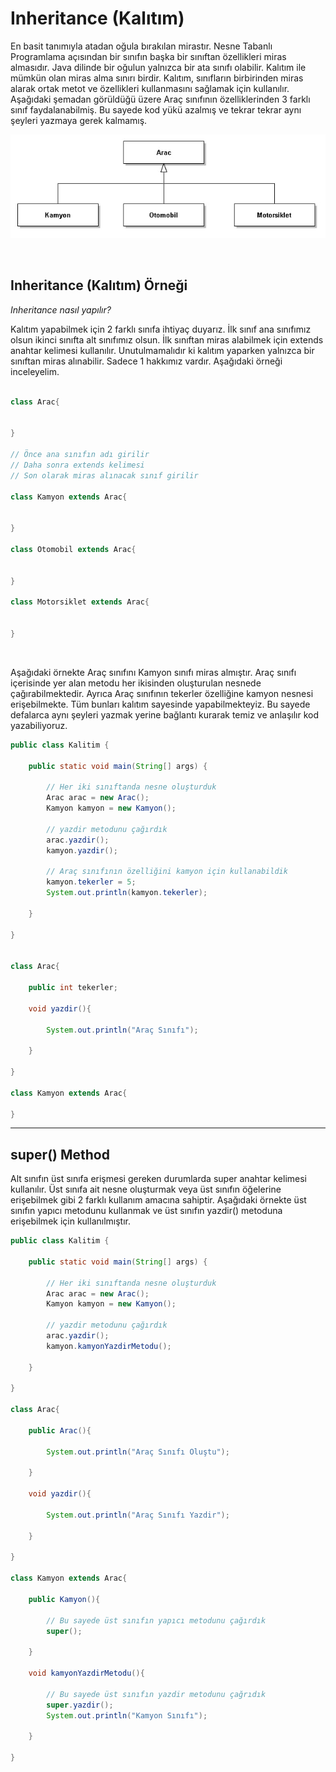 # Inheritance (Kalıtım)
En basit tanımıyla atadan oğula bırakılan mirastır. Nesne Tabanlı Programlama açısından bir sınıfın başka bir sınıftan özellikleri miras almasıdır. Java dilinde bir oğulun yalnızca bir ata sınıfı olabilir. Kalıtım ile mümkün olan miras alma sınırı birdir. Kalıtım, sınıfların birbirinden miras alarak ortak metot ve özellikleri kullanmasını sağlamak için kullanılır. Aşağıdaki şemadan görüldüğü üzere Araç sınıfının özelliklerinden 3 farklı sınıf faydalanabilmiş. Bu sayede kod yükü azalmış ve tekrar tekrar aynı şeyleri yazmaya gerek kalmamış.

![image](/table/inheritance_kalitim_diagram.jpg)

<br/>

## Inheritance (Kalıtım) Örneği
*Inheritance nasıl yapılır?*

Kalıtım yapabilmek için 2 farklı sınıfa ihtiyaç duyarız. İlk sınıf ana sınıfımız olsun ikinci sınıfta alt sınıfımız olsun. İlk sınıftan miras alabilmek için extends anahtar kelimesi kullanılır. Unutulmamalıdır ki kalıtım yaparken yalnızca bir sınıftan miras alınabilir. Sadece 1 hakkımız vardır. Aşağıdaki örneği inceleyelim.

```java

class Arac{
    
    
}

// Önce ana sınıfın adı girilir
// Daha sonra extends kelimesi
// Son olarak miras alınacak sınıf girilir

class Kamyon extends Arac{
     
    
}

class Otomobil extends Arac{
    
    
}

class Motorsiklet extends Arac{
      
    
}

```

<br/>

Aşağıdaki örnekte Araç sınıfını Kamyon sınıfı miras almıştır. Araç sınıfı içerisinde yer alan metodu her ikisinden oluşturulan nesnede çağırabilmektedir. Ayrıca Araç sınıfının tekerler özelliğine kamyon nesnesi erişebilmekte. Tüm bunları kalıtım sayesinde yapabilmekteyiz. Bu sayede defalarca aynı şeyleri yazmak yerine bağlantı kurarak temiz ve anlaşılır kod yazabiliyoruz.

```java
public class Kalitim {
    
    public static void main(String[] args) {
        
        // Her iki sınıftanda nesne oluşturduk
        Arac arac = new Arac();
        Kamyon kamyon = new Kamyon();
        
        // yazdir metodunu çağırdık
        arac.yazdir();
        kamyon.yazdir();
        
        // Araç sınıfının özelliğini kamyon için kullanabildik
        kamyon.tekerler = 5;
        System.out.println(kamyon.tekerler);
        
    }
    
}


class Arac{
    
    public int tekerler;
    
    void yazdir(){
        
        System.out.println("Araç Sınıfı");
        
    }
    
}

class Kamyon extends Arac{
    
}

```
---
## super() Method
Alt sınıfın üst sınıfa erişmesi gereken durumlarda super anahtar kelimesi kullanılır. Üst sınıfa ait nesne oluşturmak veya üst sınıfın öğelerine erişebilmek gibi 2 farklı kullanım amacına sahiptir. Aşağıdaki örnekte üst sınıfın yapıcı metodunu kullanmak ve üst sınıfın yazdir() metoduna erişebilmek için kullanılmıştır.
```java
public class Kalitim {
    
    public static void main(String[] args) {
        
        // Her iki sınıftanda nesne oluşturduk
        Arac arac = new Arac();
        Kamyon kamyon = new Kamyon();
        
        // yazdir metodunu çağırdık
        arac.yazdir();
        kamyon.kamyonYazdirMetodu();
        
    }
    
}

class Arac{
    
    public Arac(){
        
        System.out.println("Araç Sınıfı Oluştu");
        
    }
    
    void yazdir(){
        
        System.out.println("Araç Sınıfı Yazdir");
        
    }
    
}

class Kamyon extends Arac{
    
    public Kamyon(){
        
        // Bu sayede üst sınıfın yapıcı metodunu çağırdık
        super();
        
    }
    
    void kamyonYazdirMetodu(){
        
        // Bu sayede üst sınıfın yazdir metodunu çağrıdık
        super.yazdir();
        System.out.println("Kamyon Sınıfı");
        
    }
    
}
```